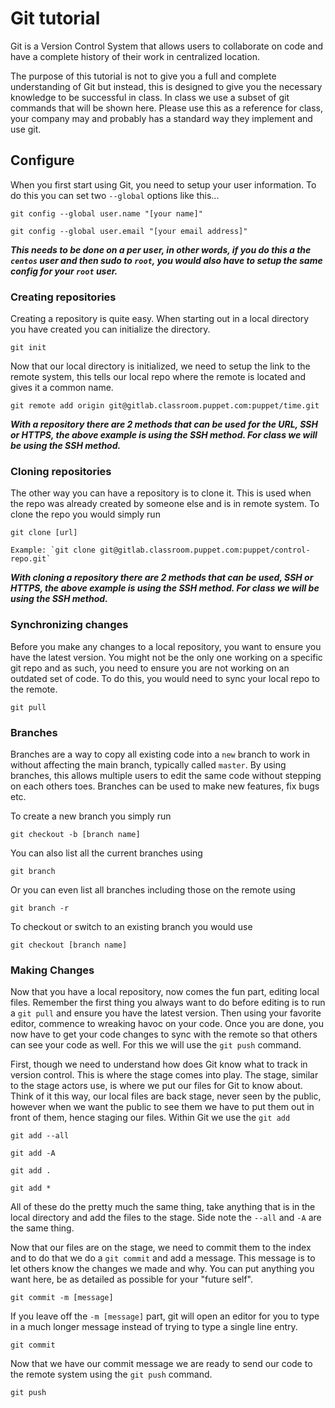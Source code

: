 # Git tutorial

Git is a Version Control System that allows users to collaborate on code and have a complete history of their work in centralized location.

The purpose of this tutorial is not to give you a full and complete understanding of Git but instead, this is designed to give you the necessary knowledge to be successful in class. In class we use a subset of git commands that will be shown here. Please use this as a reference for class, your company may and probably has a standard way they implement and use git.

## Configure

When you first start using Git, you need to setup your user information. To do this you can set two `--global` options like this...

   ```git config --global user.name "[your name]"```

   ```git config --global user.email "[your email address]"```

**_This needs to be done on a per user, in other words, if you do this a the `centos` user and then sudo to `root`, you would also have to setup the same config for your `root` user._**

### Creating repositories

Creating a repository is quite easy. When starting out in a local directory you have created you can initialize the directory.

   ```git init```

Now that our local directory is initialized, we need to setup the link to the remote system, this tells our local repo where the remote is located and gives it a common name.

   ```git remote add origin git@gitlab.classroom.puppet.com:puppet/time.git```

   **_With a repository there are 2 methods that can be used for the URL, SSH or HTTPS, the above example is using the SSH method. For class we will be using the SSH method._**

### Cloning repositories

The other way you can have a repository is to clone it. This is used when the repo was already created by someone else and is in remote system. To clone the repo you would simply run

   ```git clone [url]```

    Example: `git clone git@gitlab.classroom.puppet.com:puppet/control-repo.git`

   **_With cloning a repository there are 2 methods that can be used, SSH or HTTPS, the above example is using the SSH method. For class we will be using the SSH method._**

### Synchronizing changes

Before you make any changes to a local repository, you want to ensure you have the latest version. You might not be the only one working on a specific git repo and as such, you need to ensure you are not working on an outdated set of code. To do this, you would need to sync your local repo to the remote.

   ```git pull```

### Branches

Branches are a way to copy all existing code into a `new` branch to work in without affecting the main branch, typically called `master`. By using branches, this allows multiple users to edit the same code without stepping on each others toes. Branches can be used to make new features, fix bugs etc.

To create a new branch you simply run

   ```git checkout -b [branch name]```

You can also list all the current branches using

   ```git branch```

Or you can even list all branches including those on the remote using

   ```git branch -r```

To checkout or switch to an existing branch you would use

   ```git checkout [branch name]```

### Making Changes

Now that you have a local repository, now comes the fun part, editing local files. Remember the first thing you always want to do before editing is to run a `git pull` and ensure you have the latest version. Then using your favorite editor, commence to wreaking havoc on your code. Once you are done, you now have to get your code changes to sync with the remote so that others can see your code as well. For this we will use the `git push` command.

First, though we need to understand how does Git know what to track in version control. This is where the stage comes into play. The stage, similar to the stage actors use, is where we put our files for Git to know about. Think of it this way, our local files are back stage, never seen by the public, however when we want the public to see them we have to put them out in front of them, hence staging our files. Within Git we use the `git add`

   ```git add --all```

   ```git add -A```

   ```git add .```

   ```git add *```

All of these do the pretty much the same thing, take anything that is in the local directory and add the files to the stage. Side note the `--all` and `-A` are the same thing.

Now that our files are on the stage, we need to commit them to the index and to do that we do a `git commit` and add a message. This message is to let others know the changes we made and why. You can put anything you want here, be as detailed as possible for your "future self".

   ```git commit -m [message]```

If you leave off the `-m [message]` part, git will open an editor for you to type in a much longer message instead of trying to type a single line entry.

   ```git commit```

Now that we have our commit message we are ready to send our code to the remote system using the `git push` command.

   ```git push```
